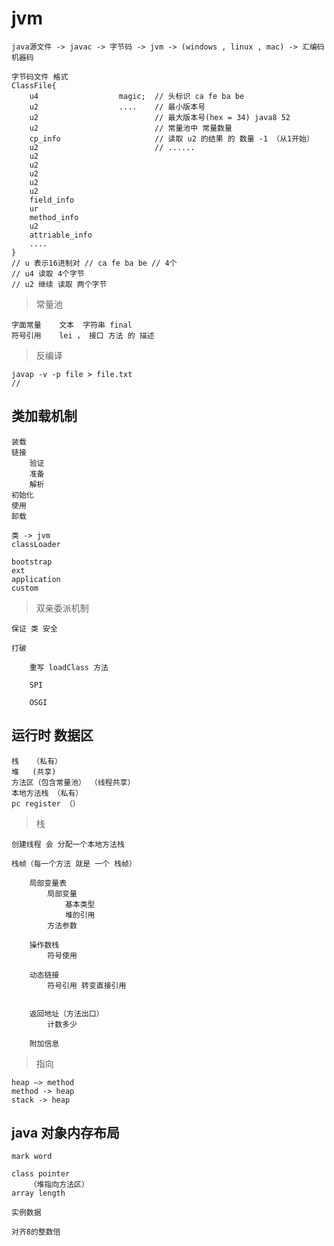 

# jvm


    java源文件 -> javac -> 字节码 -> jvm -> (windows , linux , mac) -> 汇编码 机器码
    
    字节码文件 格式
    ClassFile{
        u4                  magic;  // 头标识 ca fe ba be
        u2                  ....    // 最小版本号
        u2                          // 最大版本号(hex = 34) java8 52
        u2                          // 常量池中 常量数量
        cp_info                     // 读取 u2 的结果 的 数量 -1 （从1开始）
        u2                          // ......
        u2
        u2
        u2
        u2
        u2
        field_info
        ur
        method_info
        u2
        attriable_info
        ....
    }
    // u 表示16进制对 // ca fe ba be // 4个
    // u4 读取 4个字节
    // u2 继续 读取 两个字节
    
    
> 常量池    

    字面常量    文本  字符串 final
    符号引用    lei ， 接口 方法 的 描述
    
    
> 反编译

    javap -v -p file > file.txt    
    //
    
    
## 类加载机制

    装载
    链接
        验证
        准备
        解析
    初始化
    使用
    卸载

    类 -> jvm
    classLoader
    
    bootstrap
    ext
    application
    custom
    
> 双亲委派机制

    保证 类 安全
        
    打破
    
        重写 loadClass 方法
        
        SPI
        
        OSGI
        
        
        
## 运行时 数据区

    栈   （私有）
    堆   (共享)
    方法区（包含常量池） （线程共享）
    本地方法栈 （私有）
    pc register （）

> 栈

    创建线程 会 分配一个本地方法栈            
    
    栈帧（每一个方法 就是 一个 栈帧）
    
        局部变量表
            局部变量
                基本类型
                堆的引用
            方法参数
            
        操作数栈
            符号使用
            
        动态链接
            符号引用 转变直接引用
                        
        
        返回地址（方法出口）
            计数多少
        
        附加信息
        
> 指向

    heap —> method        
    method -> heap
    stack -> heap
    
    
## java 对象内存布局

    mark word
    
    class pointer
        （堆指向方法区）
    array length
    
    实例数据
    
    对齐8的整数倍